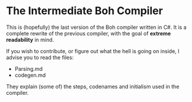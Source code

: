 The Intermediate Boh Compiler
=============================

This is (hopefully) the last version of the Boh compiler written in C#. It is a complete rewrite of the previous compiler, with the goal of **extreme readability** in mind.

If you wish to contribute, or figure out what the hell is going on inside, I advise you to read the files:

- Parsing.md
- codegen.md

They explain (some of) the steps, codenames and initialism used in the compiler.
